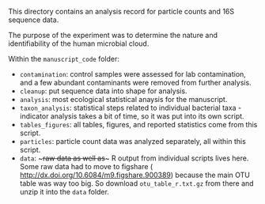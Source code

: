 This directory contains an analysis record for particle counts and 16S
sequence data.

The purpose of the experiment was to determine the nature and
identifiability of the human microbial cloud.

Within the `manuscript_code` folder:

* `contamination`: control samples were assessed for lab contamination,
and a few abundant contaminants were removed from further analysis.
* `cleanup`: put sequence data into shape for analysis.
* `analysis`: most ecological statistical anaysis for the manuscript.
* `taxon_analysis`: statistical steps related to individual bacterial
taxa - indicator analysis takes a bit of time, so it was put into its
own script.
* `tables_figures`: all tables, figures, and reported statistics come
from this script.
* `particles`: particle count data was analyzed separately, all within
this script.
* `data`: ~~~raw data as well as~~~ R output from individual scripts lives
here. Some raw data had to move to figshare (
http://dx.doi.org/10.6084/m9.figshare.900389)
 because the main OTU table was way too big. 
So download `otu_table_r.txt.gz` from there and unzip it into the `data` folder. 
